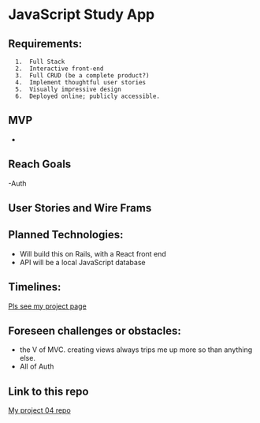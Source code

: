 # JavaScript Study App

## Requirements:

      1.  Full Stack
      2.  Interactive front-end
      3.  Full CRUD (be a complete product?)
      4.  Implement thoughtful user stories
      5.  Visually impressive design
      6.  Deployed online; publicly accessible.

## MVP
  - 

## Reach Goals
  -Auth

## User Stories and Wire Frams


## Planned Technologies:
  - Will build this on Rails, with a React front end
  - API will be a local JavaScript database
  
## Timelines:
[Pls see my project page](https://github.com/alee092017/Project04_and_LastDayReq/projects/1)

## Foreseen challenges or obstacles:

 - the V of MVC.  creating views always trips me up more so than anything else.
 - All of Auth

## Link to this repo
[My project 04 repo](https://github.com/alee092017/Project04_and_LastDayReq)


